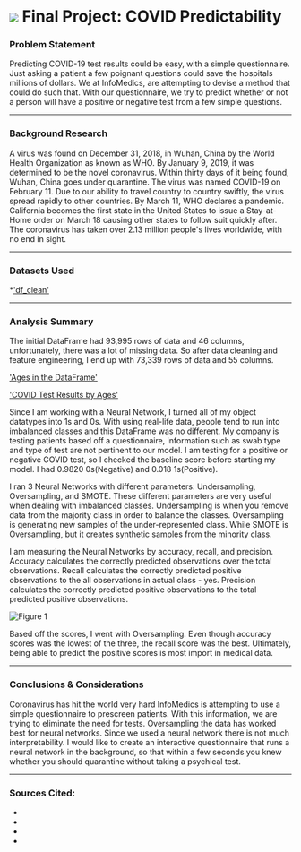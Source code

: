 
# ![](https://ga-dash.s3.amazonaws.com/production/assets/logo-9f88ae6c9c3871690e33280fcf557f33.png) Final Project: COVID Predictability

### Problem Statement
Predicting COVID-19 test results could be easy, with a simple questionnaire. Just asking a patient a few poignant questions could save the hospitals millions of dollars. We at InfoMedics, are attempting to devise a method that could do such that. With our questionnaire, we try to predict whether or not a person will have a positive or negative test from a few simple questions.

---
### Background Research
A virus was found on December 31, 2018, in Wuhan, China by the World Health Organization as known as WHO. By January 9, 2019, it was determined to be the novel coronavirus. Within thirty days of it being found, Wuhan, China goes under quarantine. The virus was named COVID-19 on February 11. Due to our ability to travel country to country swiftly, the virus spread rapidly to other countries. By March 11, WHO declares a pandemic. California becomes the first state in the United States to issue a Stay-at-Home order on March 18 causing other states to follow suit quickly after. The coronavirus has taken over 2.13 million people's lives worldwide, with no end in sight.

---
### Datasets Used

*['df_clean'](../data/df_clean.csv)

---

### Analysis Summary
The initial DataFrame had 93,995 rows of data and 46 columns, unfortunately, there was a lot of missing data. So after data cleaning and feature engineering, I end up with 73,339 rows of data and 55 columns.

['Ages in the DataFrame']('https://public.tableau.com/profile/sidni.johnson#!/vizhome/AgesintheDataFrame/AgesintheDataFrame?publish=yes')



['COVID Test Results by Ages']('https://public.tableau.com/views/COVID19resultsbyage/COVID19resultsbyBinnedAges?:language=en&:display_count=y&publish=yes&:origin=viz_share_link')


Since I am working with a Neural Network, I turned all of my object datatypes into 1s and 0s. With using real-life data, people tend to run into imbalanced classes and this DataFrame was no different. My company is testing patients based off a questionnaire, information such as swab type and type of test are not pertinent to our model. I am testing for a positive or negative COVID test, so I checked the baseline score before starting my model. I had 0.9820 0s(Negative) and 0.018 1s(Positive).

I ran 3 Neural Networks with different parameters: Undersampling, Oversampling, and SMOTE. These different parameters are very useful when dealing with imbalanced classes. Undersampling is when you remove data from the majority class in order to balance the classes. Oversampling is generating new samples of the under-represented class. While SMOTE is Oversampling, but it creates synthetic samples from the minority class.

I am measuring the Neural Networks by accuracy, recall, and precision. Accuracy calculates the correctly predicted observations over the total observations. Recall calculates the correctly predicted positive observations to the all observations in actual class - yes. Precision calculates the correctly predicted positive observations to the total predicted positive observations.

![Figure 1]()

Based off the scores, I went with Oversampling. Even though accuracy scores was the lowest of the three, the recall score was the best. Ultimately, being able to predict the positive scores is most import in medical data. 

---

### Conclusions & Considerations
Coronavirus has hit the world very hard
InfoMedics is attempting to use a simple questionnaire to prescreen patients. With this information, we are trying to eliminate the need for tests. Oversampling the data has worked best for neural networks. Since we used a neural network there is not much interpretability. I would like to create an interactive questionnaire that runs a neural network in the background, so that within a few seconds you knew whether you should quarantine without taking a psychical test.

---

### Sources Cited:
*
*
*
*
